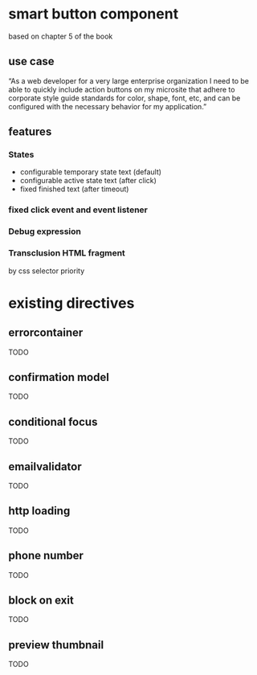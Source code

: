 # smart button component

based on chapter 5 of the book

## use case

“As a web developer for a very large enterprise organization I need to be able to quickly include action buttons on my microsite that adhere to corporate style guide standards for color, shape, font, etc, and can be configured with the necessary behavior for my application.”

## features

### States
- configurable temporary state text (default)
- configurable active state text (after click)
- fixed finished text (after timeout)

### fixed click event and event listener

### Debug expression

### Transclusion HTML fragment

by css selector priority






# existing directives

## errorcontainer

TODO

## confirmation model

TODO

## conditional focus

TODO

## emailvalidator

TODO

## http loading

TODO

## phone number

TODO

## block on exit

TODO

## preview thumbnail

TODO 

